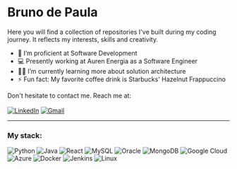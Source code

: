 # Bruno de Paula
Here you will find a collection of repositories I've built during my coding journey. It reflects my interests, skills and creativity.

- 🧠 I’m proficient at Software Development
- 💻 Presently working at Auren Energia as a Software Engineer
- 😶‍🌫️ I’m currently learning more about solution architecture
- ⚡ Fun fact: My favorite coffee drink is Starbucks' Hazelnut Frappuccino

Don't hesitate to contact me. Reach me at:
<br><br>
[![LinkedIn](https://img.shields.io/badge/LinkedIn-894983?style=for-the-badge&logo=linkedin&logoColor=white)](https://www.linkedin.com/in/bruno-fb-paula/)
[![Gmail](https://img.shields.io/badge/Gmail-894983?style=for-the-badge&logo=gmail&logoColor=white)](mailto:brunofbpaula@gmail.com)

<hr>

### My stack:

![Python](https://img.shields.io/badge/Python-54096c?style=for-the-badge&logo=python&logoColor=white)
![Java](https://img.shields.io/badge/Java-54096c?style=for-the-badge&logo=openjdk&logoColor=white)
![React](https://img.shields.io/badge/React-54096c?style=for-the-badge&logo=react&logoColor=white)
![MySQL](https://img.shields.io/badge/MySQL-54096c?style=for-the-badge&logo=mysql&logoColor=white)
![Oracle](https://img.shields.io/badge/Oracle-54096c?style=for-the-badge&logo=Oracle&logoColor=white)
![MongoDB](https://img.shields.io/badge/MongoDB-54096c?style=for-the-badge&logo=mongodb&logoColor=white)
![Google Cloud](https://img.shields.io/badge/Google_Cloud-54096c?style=for-the-badge&logo=google-cloud&logoColor=white)
![Azure](https://img.shields.io/badge/azure-54096c?style=for-the-badge&logo=microsoftazure&logoColor=white)
![Docker](https://img.shields.io/badge/Docker-54096c?style=for-the-badge&logo=docker&logoColor=white)
![Jenkins](https://img.shields.io/badge/jenkins-54096c?style=for-the-badge&logo=jenkins&logoColor=white)
![Linux](https://img.shields.io/badge/Linux-54096c?style=for-the-badge&logo=linux&logoColor=white)

